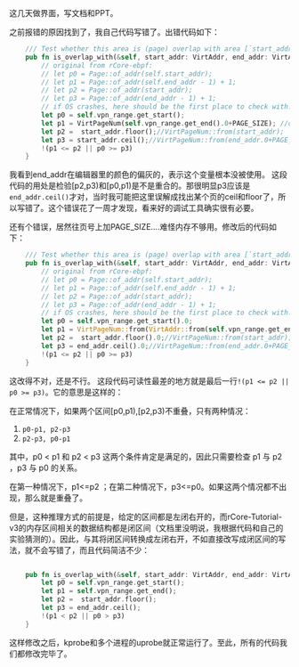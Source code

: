 这几天做界面，写文档和PPT。

之前报错的原因找到了，我自己代码写错了。出错代码如下：

```rust
    /// Test whether this area is (page) overlap with area [`start_addr`, `end_addr`)
    pub fn is_overlap_with(&self, start_addr: VirtAddr, end_addr: VirtAddr) -> bool {
        // original from rCore-ebpf: 
        // let p0 = Page::of_addr(self.start_addr);
        // let p1 = Page::of_addr(self.end_addr - 1) + 1;
        // let p2 = Page::of_addr(start_addr);
        // let p3 = Page::of_addr(end_addr - 1) + 1;
        // if OS crashes, here should be the first place to check with.
        let p0 = self.vpn_range.get_start();
        let p1 = VirtPageNum(self.vpn_range.get_end().0+PAGE_SIZE); //czy is this mathematically correct?
        let p2 =  start_addr.floor();//VirtPageNum::from(start_addr);
        let p3 = start_addr.ceil();//VirtPageNum::from(end_addr.0+PAGE_SIZE);//Page::of_addr(end_addr - 1) + 1;
        !(p1 <= p2 || p0 >= p3)
    }
```

我看到end_addr在编辑器里的颜色的偏灰的，表示这个变量根本没被使用。
这段代码的用处是检验[p2,p3)和[p0,p1)是不是重合的。那很明显p3应该是`end_addr.ceil()`才对，当时我可能把这里误解成找出某个页的ceil和floor了，所以写错了。这个错误花了一周才发现，看来好的调试工具确实很有必要。

还有个错误，居然往页号上加PAGE_SIZE....难怪内存不够用。修改后的代码如下：

```rust
    /// Test whether this area is (page) overlap with area [`start_addr`, `end_addr`)
    pub fn is_overlap_with(&self, start_addr: VirtAddr, end_addr: VirtAddr) -> bool {
        // original from rCore-ebpf: 
        // let p0 = Page::of_addr(self.start_addr);
        // let p1 = Page::of_addr(self.end_addr - 1) + 1;
        // let p2 = Page::of_addr(start_addr);
        // let p3 = Page::of_addr(end_addr - 1) + 1;
        // if OS crashes, here should be the first place to check with.
        let p0 = self.vpn_range.get_start().0;
        let p1 = VirtPageNum::from(VirtAddr::from(self.vpn_range.get_end()).0-1).0+1;
        let p2 =  start_addr.floor().0;//VirtPageNum::from(start_addr);
        let p3 = end_addr.ceil().0;//VirtPageNum::from(end_addr.0+PAGE_SIZE);//Page::of_addr(end_addr - 1) + 1;
        !(p1 <= p2 || p0 >= p3)
    }

```

这改得不对，还是不行。
这段代码可读性最差的地方就是最后一行`!(p1 <= p2 || p0 >= p3)`。它的意思是这样的：

在正常情况下，如果两个区间[p0,p1),[p2,p3)不重叠，只有两种情况：

1. `p0-p1, p2-p3`
2. `p2-p3, p0-p1`

其中，p0 < p1 和 p2 < p3 这两个条件肯定是满足的，因此只需要检查 p1 与 p2 ，p3 与 p0 的关系。

在第一种情况下，p1<=p2 ；在第二种情况下，p3<=p0。如果这两个情况都不出现，那么就是重叠了。

但是，这种推理方式的前提是，给定的区间都是左闭右开的，而rCore-Tutorial-v3的内存区间相关的数据结构都是闭区间（文档里没明说，我根据代码和自己的实验猜测的）。因此，与其将闭区间转换成左闭右开，不如直接改写成闭区间的写法，就不会写错了，而且代码简洁不少：

```rust

    pub fn is_overlap_with(&self, start_addr: VirtAddr, end_addr: VirtAddr) -> bool {
        let p0 = self.vpn_range.get_start();
        let p1 = self.vpn_range.get_end();
        let p2 =  start_addr.floor();
        let p3 = end_addr.ceil();
        !(p1 < p2 || p0 > p3)
    }


```

这样修改之后，kprobe和多个进程的uprobe就正常运行了。至此，所有的代码我们都修改完毕了。
